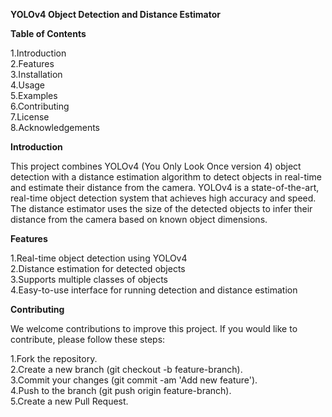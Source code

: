 **YOLOv4 Object Detection and Distance Estimator**

**Table of Contents**

1.Introduction\
2.Features\
3.Installation\
4.Usage\
5.Examples\
6.Contributing\
7.License\
8.Acknowledgements

**Introduction**

This project combines YOLOv4 (You Only Look Once version 4) object detection with a distance estimation algorithm to detect objects in real-time and estimate their distance from the camera. YOLOv4 is a state-of-the-art, real-time object detection system that achieves high accuracy and speed. The distance estimator uses the size of the detected objects to infer their distance from the camera based on known object dimensions.

**Features**

1.Real-time object detection using YOLOv4\
2.Distance estimation for detected objects\
3.Supports multiple classes of objects\
4.Easy-to-use interface for running detection and distance estimation

**Contributing**

We welcome contributions to improve this project. If you would like to contribute, please follow these steps:

1.Fork the repository.\
2.Create a new branch (git checkout -b feature-branch).\
3.Commit your changes (git commit -am 'Add new feature').\
4.Push to the branch (git push origin feature-branch).\
5.Create a new Pull Request.

